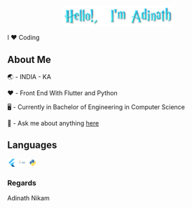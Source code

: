 <p align="center"><img width="50%" src="./assets/gh-adinath-readme.png"/></p>

I ❤ Coding

## About Me

🌏 - INDIA - KA

❤️ - Front End With Flutter and Python

🖥 - Currently in Bachelor of Engineering in Computer Science

💬 - Ask me about anything [here](https://github.com/adinath-nikam/adinath-nikam/issues)

## Languages

<code><img height="20" src="https://raw.githubusercontent.com/github/explore/80688e429a7d4ef2fca1e82350fe8e3517d3494d/topics/flutter/flutter.png"></code>
<code><img height="20" src="https://raw.githubusercontent.com/github/explore/80688e429a7d4ef2fca1e82350fe8e3517d3494d/topics/java/java.png"></code>
<code><img height="20" src="https://raw.githubusercontent.com/github/explore/80688e429a7d4ef2fca1e82350fe8e3517d3494d/topics/python/python.png"></code>

### Regards

Adinath Nikam
